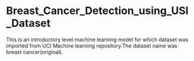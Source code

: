 # Breast_Cancer_Detection_using_USI_Dataset
This is an introductory level machine learning model for which dataset was imported from UCI Machine learning repository.The dataset name was breast cancer(original).
